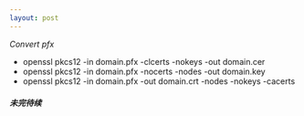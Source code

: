 ```yaml
---
layout: post
---
```

*Convert pfx*
- openssl pkcs12 -in domain.pfx -clcerts -nokeys -out domain.cer
- openssl pkcs12 -in domain.pfx -nocerts -nodes  -out domain.key
- openssl pkcs12 -in domain.pfx -out domain.crt -nodes -nokeys -cacerts



<h5>未完待续</h5>